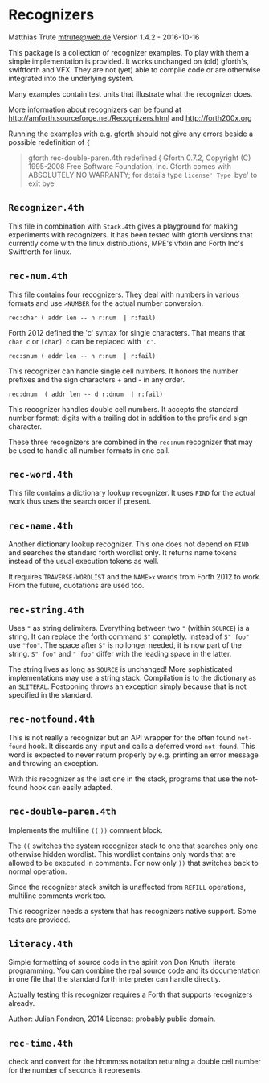 Recognizers
===========

Matthias Trute <mtrute@web.de>
Version 1.4.2 - 2016-10-16

This package is a collection of recognizer
examples. To play with them a simple implementation
is provided. It works unchanged on (old) gforth's,
swiftforth and VFX. They are not (yet) able to 
compile code or are otherwise integrated into 
the underlying system.

Many examples contain test units that illustrate what
the recognizer does.

More information about recognizers can be found
at http://amforth.sourceforge.net/Recognizers.html
and http://forth200x.org

Running the examples with e.g. gforth should not
give any errors beside a possible redefinition of `{`

  > gforth rec-double-paren.4th 
  redefined {  Gforth 0.7.2, Copyright (C) 1995-2008 Free Software Foundation, Inc.
  Gforth comes with ABSOLUTELY NO WARRANTY; for details type `license'
  Type `bye' to exit
  bye 
  >

`Recognizer.4th`
----------------

This file in combination with `Stack.4th` gives a
playground for making experiments with recognizers. It
has been tested with gforth versions that currently
come with the linux distributions, MPE's vfxlin
and Forth Inc's Swiftforth for linux.

`rec-num.4th`
--------------

This file contains four recognizers. They deal with
numbers in various formats and use `>NUMBER` for the
actual number conversion.

`rec:char ( addr len -- n r:num  | r:fail)`

  Forth 2012 defined the 'c' syntax for single characters.
  That means that `char c` or `[char] c` can be replaced
  with `'c'`.

`rec:snum ( addr len -- n r:num  | r:fail)`

  This recognizer can handle single cell numbers. 
  It honors the number prefixes and the sign characters + and -
  in any order.

`rec:dnum  ( addr len -- d r:dnum  | r:fail)`

  This recognizer handles double cell numbers. It accepts
  the standard number format: digits with a trailing
  dot in addition to the prefix and sign character.

These three recognizers are combined in the `rec:num`
recognizer that may be used to handle all number formats
in one call.

`rec-word.4th`
--------------

This file contains a dictionary lookup recognizer. It uses
`FIND` for the actual work thus uses the search order if
present.

`rec-name.4th`
----------------

Another dictionary lookup recognizer. This one does not
depend on `FIND` and searches the standard forth wordlist
only. It returns name tokens instead of the usual 
execution tokens as well.

It requires `TRAVERSE-WORDLIST` and the `NAME>x` words
from Forth 2012 to work. From the future, quotations are 
used too.

`rec-string.4th`
----------------

Uses `"` as string delimiters. Everything
between two `"` (within `SOURCE`) is a string. 
It can replace the forth command `S"` completly.
Instead of `S" foo"` use `"foo"`. The space
after `S"` is no longer needed, it is now part 
of the string. `S" foo"` and `" foo"`
differ with the leading space in the latter.

The string lives as long as `SOURCE` is 
unchanged! More sophisticated implementations
may use a string stack. Compilation is to the 
dictionary as an `SLITERAL`. Postponing 
throws an exception simply because that
is not specified in the standard.

`rec-notfound.4th`
------------------

This is not really a recognizer but an API wrapper for
the often found `not-found` hook. It discards any input
and calls a deferred word `not-found`. This word is
expected to never return properly by e.g. printing an
error message and throwing an exception.

With this recognizer as the last one in the stack, programs
that use the not-found hook can easily adapted.

`rec-double-paren.4th`
----------------------

Implements the multiline `((` `))` comment block.

The `((` switches the system recognizer stack to
one that searches only one otherwise hidden wordlist.
This wordlist contains only words that are allowed
to be executed in comments. For now only `))` that
switches back to normal operation.

Since the recognizer stack switch is unaffected from
`REFILL` operations, multiline comments work too.

This recognizer needs a system that has recognizers
native support. Some tests are provided.

`literacy.4th`
--------------

Simple formatting of source code in the
spirit von Don Knuth' literate programming. You can
combine the real source code and its documentation
in one file that the standard forth interpreter
can handle directly.

Actually testing this recognizer requires a Forth that
supports recognizers already.

Author: Julian Fondren, 2014
License: probably public domain.

`rec-time.4th`
--------------

check and convert for the hh:mm:ss notation returning
a double cell number for the number of seconds it
represents.
